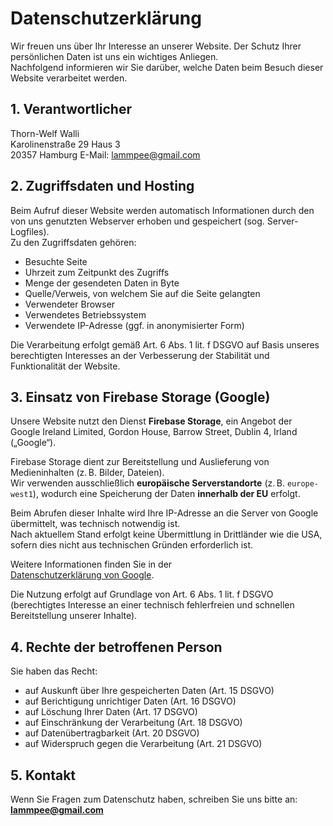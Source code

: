 # Datenschutzerklärung

Wir freuen uns über Ihr Interesse an unserer Website. Der Schutz Ihrer persönlichen Daten ist uns ein wichtiges Anliegen.  
Nachfolgend informieren wir Sie darüber, welche Daten beim Besuch dieser Website verarbeitet werden.

## 1. Verantwortlicher

Thorn-Welf Walli  
Karolinenstraße 29 Haus 3  
20357 Hamburg
E-Mail: <lammpee@gmail.com>

## 2. Zugriffsdaten und Hosting

Beim Aufruf dieser Website werden automatisch Informationen durch den von uns genutzten Webserver erhoben und gespeichert (sog. Server-Logfiles).  
Zu den Zugriffsdaten gehören:

- Besuchte Seite  
- Uhrzeit zum Zeitpunkt des Zugriffs  
- Menge der gesendeten Daten in Byte  
- Quelle/Verweis, von welchem Sie auf die Seite gelangten  
- Verwendeter Browser  
- Verwendetes Betriebssystem  
- Verwendete IP-Adresse (ggf. in anonymisierter Form)

Die Verarbeitung erfolgt gemäß Art. 6 Abs. 1 lit. f DSGVO auf Basis unseres berechtigten Interesses an der Verbesserung der Stabilität und Funktionalität der Website.

## 3. Einsatz von Firebase Storage (Google)

Unsere Website nutzt den Dienst **Firebase Storage**, ein Angebot der  
Google Ireland Limited, Gordon House, Barrow Street, Dublin 4, Irland („Google“).

Firebase Storage dient zur Bereitstellung und Auslieferung von Medieninhalten (z. B. Bilder, Dateien).  
Wir verwenden ausschließlich **europäische Serverstandorte** (z. B. `europe-west1`), wodurch eine Speicherung der Daten **innerhalb der EU** erfolgt.

Beim Abrufen dieser Inhalte wird Ihre IP-Adresse an die Server von Google übermittelt, was technisch notwendig ist.  
Nach aktuellem Stand erfolgt keine Übermittlung in Drittländer wie die USA, sofern dies nicht aus technischen Gründen erforderlich ist.

Weitere Informationen finden Sie in der  
[Datenschutzerklärung von Google](https://policies.google.com/privacy?hl=de).

Die Nutzung erfolgt auf Grundlage von Art. 6 Abs. 1 lit. f DSGVO (berechtigtes Interesse an einer technisch fehlerfreien und schnellen Bereitstellung unserer Inhalte).

## 4. Rechte der betroffenen Person

Sie haben das Recht:

- auf Auskunft über Ihre gespeicherten Daten (Art. 15 DSGVO)  
- auf Berichtigung unrichtiger Daten (Art. 16 DSGVO)  
- auf Löschung Ihrer Daten (Art. 17 DSGVO)  
- auf Einschränkung der Verarbeitung (Art. 18 DSGVO)  
- auf Datenübertragbarkeit (Art. 20 DSGVO)  
- auf Widerspruch gegen die Verarbeitung (Art. 21 DSGVO)

## 5. Kontakt

Wenn Sie Fragen zum Datenschutz haben, schreiben Sie uns bitte an:  
**<lammpee@gmail.com>**
